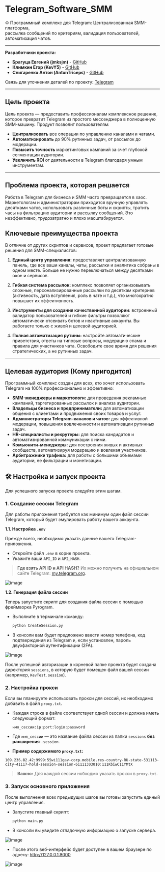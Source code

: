 # Telegram_Software_SMM

⚙️ Программный комплекс для Telegram: Централизованная SMM-платформа, <br>
рассылка сообщений по критериям, валидация пользователей, автоматизация чатов.

---

**Разработчики проекта:**
*   **Брагуца Евгений (jmksjm)** - [GitHub](https://github.com/jmksjm)
*   **Климкин Егор (KevY5)** - [GitHub](https://github.com/KEV0143)
*   **Снигаренко Антон (AntonTriceps)** - [GitHub](https://github.com/AntonTriceps)<br>

Связь для уточнения деталей по проекту: [Telegram](https://t.me/ne_sravnim)

---

## Цель проекта

Цель проекта — предоставить профессионалам комплексное решение, которое превратит Telegram из простого мессенджера в полноценную SMM-машину. Продукт позволит пользователям:
*   **Централизовать** все операции по управлению каналами и чатами.
*   **Автоматизировать** до 90% рутинных задач, от рассылок до модерации.
*   **Повысить точность** маркетинговых кампаний за счет глубокой сегментации аудитории.
*   **Увеличить ROI** от деятельности в Telegram благодаря умным инструментам.

---

## Проблема проекта, которая решается

Работа в Telegram для бизнеса и SMM часто превращается в хаос. Маркетологам и администраторам приходится вручную управлять десятками чатов, использовать различные боты и скрипты, тратить часы на фильтрацию аудитории и рассылку сообщений. Это неэффективно, трудозатратно и плохо масштабируется.

## Ключевые преимущества проекта

В отличие от других скриптов и сервисов, проект предлагает готовые решения для SMM-специалистов:

1.  **Единый центр управления:** предоставляет централизованную панель, где все ваши каналы, чаты, рассылки и аналитика собраны в одном месте. Больше не нужно переключаться между десятками окон и сервисов.

2.  **Гибкая система рассылок:** комплекс позволяет организовывать сложные, персонализированные рассылки по десяткам критериев (активность, дата вступления, роль в чате и т.д.), что многократно повышает их эффективность.

3.  **Инструменты для создания качественной аудитории:** встроенный валидатор пользователей и гибкие фильтры позволяют автоматически отсеивать ботов и неактивные аккаунты. Вы работаете только с живой и целевой аудиторией.

4.  **Полная автоматизация рутины:** настройте автоматические приветствия, ответы на типовые вопросы, модерацию спама и правила для участников чата. Освободите свое время для решения стратегических, а не рутинных задач.

---

## Целевая аудитория (Кому пригодится)

Программный комплекс создан для всех, кто хочет использовать Telegram на 100% профессионально и эффективно:

*   **SMM-менеджеры и маркетологи:** для проведения рекламных кампаний, таргетированных рассылок и анализа аудитории.
*   **Владельцы бизнеса и предприниматели:** для автоматизации общения с клиентами и продвижения своих товаров и услуг.
*   **Администраторы Telegram-каналов и чатов:** для эффективной модерации, повышения вовлеченности и автоматизации рутинных задач.
*   **HR-специалисты и рекрутеры:** для поиска кандидатов и автоматизированной коммуникации с ними.
*   **Комьюнити-менеджеры:** для построения живых и активных сообществ, автоматизируя модерацию и вовлекая участников.
*   **Арбитражники трафика:** для работы с большими объемами аудитории, ее фильтрации и монетизации.

## 🛠️ Настройка и запуск проекта

Для успешного запуска проекта следуйте этим шагам.

### 1. Создание сессии Telegram

Для работы приложения требуется как минимум один файл сессии Telegram, который будет эмулировать работу вашего аккаунта.

**1.1. Настройка `.env`**

Прежде всего, необходимо указать данные вашего Telegram-приложения.

*   Откройте файл `.env` в корне проекта.
*   Укажите ваши `API_ID` и `API_HASH`.

> **Где взять API ID и API HASH?** Их можно получить на официальном сайте Telegram: [my.telegram.org](https://my.telegram.org).

![image](https://github.com/user-attachments/assets/d5c1f0b8-ab2a-4481-aa02-d82cc83400c8)

**1.2. Генерация файла сессии**

Теперь запустите скрипт для создания файла сессии с помощью фреймворка Pyrogram.

*   Выполните в терминале команду:
    ```bash
    python CreateSession.py
    ```
*   В консоли вам будет предложено ввести номер телефона, код подтверждения из Telegram и, если установлен, пароль двухфакторной аутентификации (2FA).

![image](https://github.com/user-attachments/assets/8bad6f26-0097-4ce7-8b68-90d4943a5c83)

После успешной авторизации в корневой папке проекта будет создана директория `sessions`, в которую будет помещен файл вашей сессии (например, `KevTest.session`).

### 2. Настройка прокси

Если вы планируете использовать прокси для сессий, их необходимо добавить в файл `proxy.txt`.

*   Каждая строка в файле соответствует одной сессии и должна иметь следующий формат:
    ```
    имя_сессии:ip:port:login:password
    ```
*   Где `имя_сессии` — это название файла сессии из папки `sessions` **без расширения** `.session`.

*  **Пример содержимого `proxy.txt`:**
 ```
109.236.82.42:9999:55wi111gav-corp.mobile.res-country-RU-state-531113-city-41117-hold-session-session-61111303010:111KbiwC11YMtX
```

> **Важно:** Для каждой сессии нобходмо указать прокси в `proxy.txt`.

### 3. Запуск основного приложения

После выполнения всех предыдущих шагов вы готовы запустить единый центр управления.

*   Запустите главный скрипт:
    ```bash
    python main.py
    ```
*   В консоли вы увидите отладочную информацию о запуске сервера.

![image](https://github.com/user-attachments/assets/135bcecb-8261-4085-8e39-3818c92837ba)

*   После этого веб-интерфейс будет доступен в вашем браузере по адресу: <http://127.0.0.1:8000>

![image](https://github.com/user-attachments/assets/cba40ac5-06a9-407c-af7d-35c54e97b2a1)



